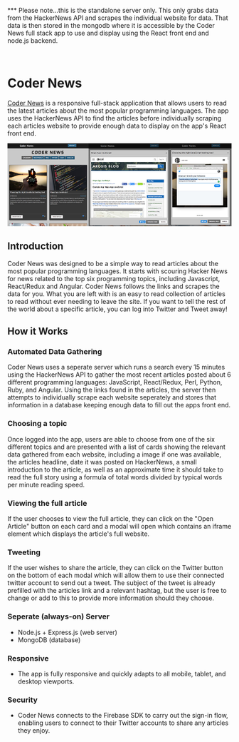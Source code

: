 <p>*** Please note...this is the standalone server only.  This only grabs data from the HackerNews API and scrapes the individual website for data.  That data is then stored in the mongodb where it is accessible by the Coder News full stack app to use and display using the React front end and node.js backend.</p>

<br>

<h1>Coder News</h1>
<p><a href="http://codernews-react-capstone.herokuapp.com/">Coder News</a> is a responsive full-stack application that allows users to read the latest articles about the most popular programming languages.  The app uses the HackerNews API to find the articles before individually scraping each articles website to provide enough data to display on the app's React front end.</p>
<img src="codernews-snapshots.jpg">

<h2>Introduction</h2>
<p>Coder News was designed to be a simple way to read articles about the most popular programming languages. It starts with scouring Hacker News for news related to the top six programming topics, including Javascript, React/Redux and Angular. Coder News follows the links and scrapes the data for you. What you are left with is an easy to read collection of articles to read without ever needing to leave the site. If you want to tell the rest of the world about a specific article, you can log into Twitter and Tweet away!</p>

<h2>How it Works</h2>
<h3>Automated Data Gathering</h3>
<p>Coder News uses a seperate server which runs a search every 15 minutes using the HackerNews API to gather the most recent articles posted about 6 different programming languages: JavaScript, React/Redux, Perl, Python, Ruby, and Angular.  Using the links found in the articles, the server then attempts to individually scrape each website seperately and stores that information in a database keeping enough data to fill out the apps front end.</p>
<h3>Choosing a topic</h3>
<p>Once logged into the app, users are able to choose from one of the six different topics and are presented with a list of cards showing the relevant data gathered from each website, including a image if one was available, the articles headline, date it was posted on HackerNews, a small introduction to the article, as well as an approximate time it should take to read the full story using a formula of total words divided by typical words per minute reading speed.</p>
<h3>Viewing the full article</h3>
<p>If the user chooses to view the full article, they can click on the "Open Article" button on each card and a modal will open which contains an iframe element which displays the article's full website.</p>
<h3>Tweeting</h3>
<p>If the user wishes to share the article, they can click on the Twitter button on the bottom of each modal which will allow them to use their connected twitter account to send out a tweet. The subject of the tweet is already prefilled with the articles link and a relevant hashtag, but the user is free to change or add to this to provide more information should they choose.</p>

<h3>Seperate (always-on) Server</h3>
<ul>
  <li>Node.js + Express.js (web server)</li>
  <li>MongoDB (database)</li>
</ul>
<h3>Responsive</h3>
<ul>
  <li>The app is fully responsive and quickly adapts to all mobile, tablet, and desktop viewports.</li>
</ul>
<h3>Security</h3>
<ul>
  <li>Coder News connects to the Firebase SDK to carry out the sign-in flow, enabling users to connect to their Twitter accounts to share any articles they enjoy.</li>
</ul>
